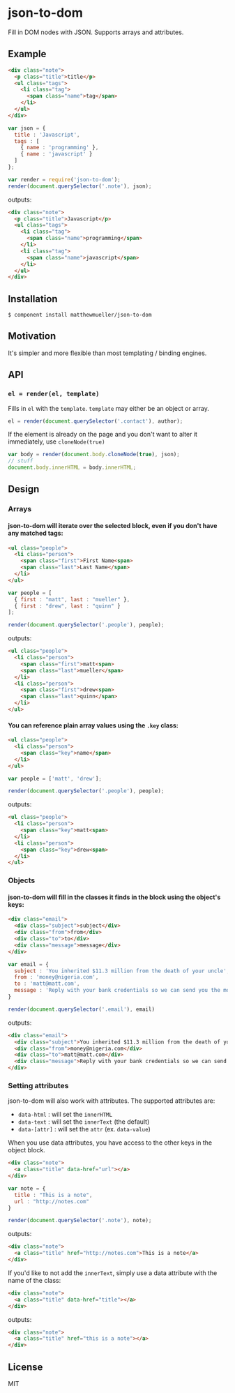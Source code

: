 
# json-to-dom

  Fill in DOM nodes with JSON. Supports arrays and attributes.

## Example

```html
<div class="note">
  <p class="title">title</p>
  <ul class="tags">
    <li class="tag">
      <span class="name">tag</span>
    </li>
  </ul>
</div>
```

```js
var json = {
  title : 'Javascript',
  tags : [
    { name : 'programming' },
    { name : 'javascript' }
  ]
};

var render = require('json-to-dom');
render(document.querySelector('.note'), json);
```

outputs:

```html
<div class="note">
  <p class="title">Javascript</p>
  <ul class="tags">
    <li class="tag">
      <span class="name">programming</span>
    </li>
    <li class="tag">
      <span class="name">javascript</span>
    </li>
  </ul>
</div>
```

## Installation

    $ component install matthewmueller/json-to-dom

## Motivation

It's simpler and more flexible than most templating / binding engines.

## API

### `el = render(el, template)`

Fills in `el` with the `template`. `template` may either be an object or array.

```js
el = render(document.querySelector('.contact'), author);
```

If the element is already on the page and you don't want to alter it immediately, use `cloneNode(true)`

```js
var body = render(document.body.cloneNode(true), json);
// stuff
document.body.innerHTML = body.innerHTML;
```

## Design

### Arrays

#### json-to-dom will iterate over the selected block, even if you don't have any matched tags:

```html
<ul class="people">
  <li class="person">
    <span class="first">First Name<span>
    <span class="last">Last Name</span>
  </li>
</ul>
```

```js
var people = [
  { first : "matt", last : "mueller" },
  { first : "drew", last : "quinn" }
];

render(document.querySelector('.people'), people);
```

outputs:

```html
<ul class="people">
  <li class="person">
    <span class="first">matt<span>
    <span class="last">mueller</span>
  </li>
  <li class="person">
    <span class="first">drew<span>
    <span class="last">quinn</span>
  </li>
</ul>
```

#### You can reference plain array values using the `.key` class:

```html
<ul class="people">
  <li class="person">
    <span class="key">name</span>
  </li>
</ul>
```

```js
var people = ['matt', 'drew'];

render(document.querySelector('.people'), people);
```

outputs:

```html
<ul class="people">
  <li class="person">
    <span class="key">matt<span>
  </li>
  <li class="person">
    <span class="key">drew<span>
  </li>
</ul>
```

### Objects

#### json-to-dom will fill in the classes it finds in the block using the object's keys:

```html
<div class="email">
  <div class="subject">subject</div>
  <div class="from">from</div>
  <div class="to">to</div>
  <div class="message">message</div>
</div>
```

```js
var email = {
  subject : 'You inherited $11.3 million from the death of your uncle',
  from : 'money@nigeria.com',
  to : 'matt@matt.com',
  message : 'Reply with your bank credentials so we can send you the money'
}

render(document.querySelector('.email'), email)
```

outputs:

```html
<div class="email">
  <div class="subject">You inherited $11.3 million from the death of your uncle</div>
  <div class="from">money@nigeria.com</div>
  <div class="to">matt@matt.com</div>
  <div class="message">Reply with your bank credentials so we can send you the money</div>
</div>
```

### Setting attributes

json-to-dom will also work with attributes. The supported attributes are:

* `data-html` : will set the `innerHTML`
* `data-text` : will set the `innerText` (the default)
* `data-[attr]` : will set the `attr` (ex. `data-value`)

When you use data attributes, you have access to the other keys in the object block.

```html
<div class="note">
  <a class="title" data-href="url"></a>
</div>
```

```js
var note = {
  title : "This is a note",
  url : "http://notes.com"
}

render(document.querySelector('.note'), note);
```

outputs:

```html
<div class="note">
  <a class="title" href="http://notes.com">This is a note</a>
</div>
```

If you'd like to not add the `innerText`, simply use a data attribute with the name of the class:

```html
<div class="note">
  <a class="title" data-href="title"></a>
</div>
```

outputs:

```html
<div class="note">
  <a class="title" href="this is a note"></a>
</div>
```

## License

  MIT
